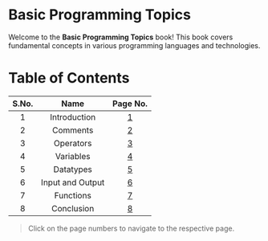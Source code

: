 # Basic Programming Topics

Welcome to the **Basic Programming Topics** book! This book covers fundamental concepts in various programming languages and technologies.


# Table of Contents

|S.No. | Name | Page No.|
|:--:|:--:|:--:|
|1|Introduction|[1](./intro.md)|
|2|Comments|[2](./comments.md)|
|3|Operators|[3](./operators.md)
|4|Variables|[4](./variables.md)|
|5|Datatypes|[5](./datatypes.md)|
|6|Input and Output|[6](./inout.md)|
|7|Functions|[7](./functions.md)|
|8|Conclusion|[8](./conclusion.md)|



> Click on the page numbers to navigate to the respective page.




